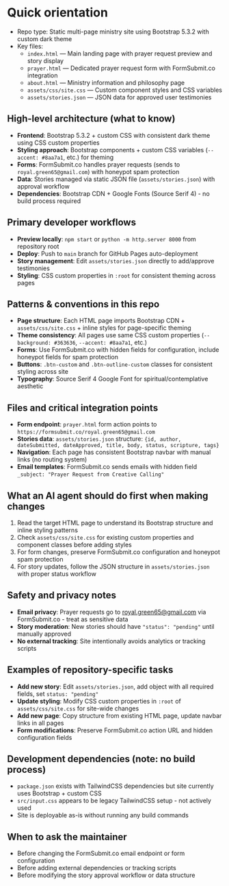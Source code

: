 <!-- Copilot / AI agent instructions for creativecalling.github.io -->
# Quick orientation

- Repo type: Static multi-page ministry site using Bootstrap 5.3.2 with custom dark theme
- Key files:
  - `index.html` — Main landing page with prayer request preview and story display
  - `prayer.html` — Dedicated prayer request form with FormSubmit.co integration  
  - `about.html` — Ministry information and philosophy page
  - `assets/css/site.css` — Custom component styles and CSS variables
  - `assets/stories.json` — JSON data for approved user testimonies

## High-level architecture (what to know)

- **Frontend**: Bootstrap 5.3.2 + custom CSS with consistent dark theme using CSS custom properties
- **Styling approach**: Bootstrap components + custom CSS variables (`--accent: #8aa7a1`, etc.) for theming
- **Forms**: FormSubmit.co handles prayer requests (sends to `royal.green65@gmail.com`) with honeypot spam protection
- **Data**: Stories managed via static JSON file (`assets/stories.json`) with approval workflow
- **Dependencies**: Bootstrap CDN + Google Fonts (Source Serif 4) - no build process required

## Primary developer workflows

- **Preview locally**: `npm start` or `python -m http.server 8000` from repository root
- **Deploy**: Push to `main` branch for GitHub Pages auto-deployment
- **Story management**: Edit `assets/stories.json` directly to add/approve testimonies
- **Styling**: CSS custom properties in `:root` for consistent theming across pages

## Patterns & conventions in this repo

- **Page structure**: Each HTML page imports Bootstrap CDN + `assets/css/site.css` + inline styles for page-specific theming
- **Theme consistency**: All pages use same CSS custom properties (`--background: #363636`, `--accent: #8aa7a1`, etc.)
- **Forms**: Use FormSubmit.co with hidden fields for configuration, include honeypot fields for spam protection
- **Buttons**: `.btn-custom` and `.btn-outline-custom` classes for consistent styling across site
- **Typography**: Source Serif 4 Google Font for spiritual/contemplative aesthetic

## Files and critical integration points

- **Form endpoint**: `prayer.html` form action points to `https://formsubmit.co/royal.green65@gmail.com`
- **Stories data**: `assets/stories.json` structure: `{id, author, dateSubmitted, dateApproved, title, body, status, scripture, tags}`
- **Navigation**: Each page has consistent Bootstrap navbar with manual links (no routing system)
- **Email templates**: FormSubmit.co sends emails with hidden field `_subject: "Prayer Request from Creative Calling"`

## What an AI agent should do first when making changes

1. Read the target HTML page to understand its Bootstrap structure and inline styling patterns
2. Check `assets/css/site.css` for existing custom properties and component classes before adding styles
3. For form changes, preserve FormSubmit.co configuration and honeypot spam protection
4. For story updates, follow the JSON structure in `assets/stories.json` with proper status workflow

## Safety and privacy notes

- **Email privacy**: Prayer requests go to <royal.green65@gmail.com> via FormSubmit.co - treat as sensitive data
- **Story moderation**: New stories should have `"status": "pending"` until manually approved
- **No external tracking**: Site intentionally avoids analytics or tracking scripts

## Examples of repository-specific tasks

- **Add new story**: Edit `assets/stories.json`, add object with all required fields, set `status: "pending"`
- **Update styling**: Modify CSS custom properties in `:root` of `assets/css/site.css` for site-wide changes
- **Add new page**: Copy structure from existing HTML page, update navbar links in all pages
- **Form modifications**: Preserve FormSubmit.co action URL and hidden configuration fields

## Development dependencies (note: no build process)

- `package.json` exists with TailwindCSS dependencies but site currently uses Bootstrap + custom CSS
- `src/input.css` appears to be legacy TailwindCSS setup - not actively used
- Site is deployable as-is without running any build commands

## When to ask the maintainer

- Before changing the FormSubmit.co email endpoint or form configuration
- Before adding external dependencies or tracking scripts
- Before modifying the story approval workflow or data structure
